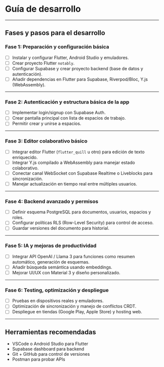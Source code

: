 # Guía de desarrollo

---

## Fases y pasos para el desarrollo

### Fase 1: Preparación y configuración básica

- [ ] Instalar y configurar Flutter, Android Studio y emuladores.  
- [ ] Crear proyecto Flutter `notably`.  
- [ ] Configurar Supabase y crear proyecto backend (base de datos y autenticación).  
- [ ] Añadir dependencias en Flutter para Supabase, Riverpod/Bloc, Y.js (WebAssembly).

---

### Fase 2: Autenticación y estructura básica de la app

- [ ] Implementar login/signup con Supabase Auth.  
- [ ] Crear pantalla principal con lista de espacios de trabajo.  
- [ ] Permitir crear y unirse a espacios.

---

### Fase 3: Editor colaborativo básico

- [ ] Integrar editor Flutter (`flutter_quill` u otro) para edición de texto enriquecido.  
- [ ] Integrar Y.js compilado a WebAssembly para manejar estado colaborativo.  
- [ ] Conectar canal WebSocket con Supabase Realtime o Liveblocks para sincronización.  
- [ ] Manejar actualización en tiempo real entre múltiples usuarios.

---

### Fase 4: Backend avanzado y permisos

- [ ] Definir esquema PostgreSQL para documentos, usuarios, espacios y roles.  
- [ ] Configurar políticas RLS (Row-Level Security) para control de acceso.  
- [ ] Guardar versiones del documento para historial.

---

### Fase 5: IA y mejoras de productividad

- [ ] Integrar API OpenAI / Llama 3 para funciones como resumen automático, generación de esquemas.  
- [ ] Añadir búsqueda semántica usando embeddings.  
- [ ] Mejorar UI/UX con Material 3 y diseño personalizado.

---

### Fase 6: Testing, optimización y despliegue

- [ ] Pruebas en dispositivos reales y emuladores.  
- [ ] Optimización de sincronización y manejo de conflictos CRDT.  
- [ ] Despliegue en tiendas (Google Play, Apple Store) y hosting web.

---

## Herramientas recomendadas

- VSCode o Android Studio para Flutter  
- Supabase dashboard para backend  
- Git + GitHub para control de versiones  
- Postman para probar APIs
